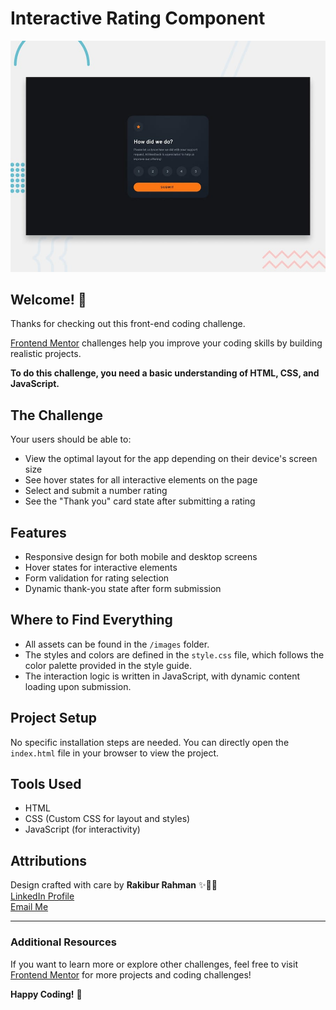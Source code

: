 # Interactive Rating Component

![Design preview for the Interactive Rating Component coding challenge](./design/desktop-preview.jpg)

## Welcome! 👋

Thanks for checking out this front-end coding challenge.

[Frontend Mentor](https://www.frontendmentor.io) challenges help you improve your coding skills by building realistic projects.

**To do this challenge, you need a basic understanding of HTML, CSS, and JavaScript.**

## The Challenge

Your users should be able to:

- View the optimal layout for the app depending on their device's screen size
- See hover states for all interactive elements on the page
- Select and submit a number rating
- See the "Thank you" card state after submitting a rating

## Features

- Responsive design for both mobile and desktop screens
- Hover states for interactive elements
- Form validation for rating selection
- Dynamic thank-you state after form submission

## Where to Find Everything

- All assets can be found in the `/images` folder.
- The styles and colors are defined in the `style.css` file, which follows the color palette provided in the style guide.
- The interaction logic is written in JavaScript, with dynamic content loading upon submission.

## Project Setup

No specific installation steps are needed. You can directly open the `index.html` file in your browser to view the project.

## Tools Used

- HTML
- CSS (Custom CSS for layout and styles)
- JavaScript (for interactivity)

## Attributions

Design crafted with care by **Rakibur Rahman** ✨🎨🚀  
[LinkedIn Profile](https://www.linkedin.com/in/md-rakibur-rahman-14b33a2a4)  
[Email Me](mailto:rakiburrahman307@gmail.com)

---

### Additional Resources

If you want to learn more or explore other challenges, feel free to visit [Frontend Mentor](https://www.frontendmentor.io) for more projects and coding challenges!

**Happy Coding!** 🚀
